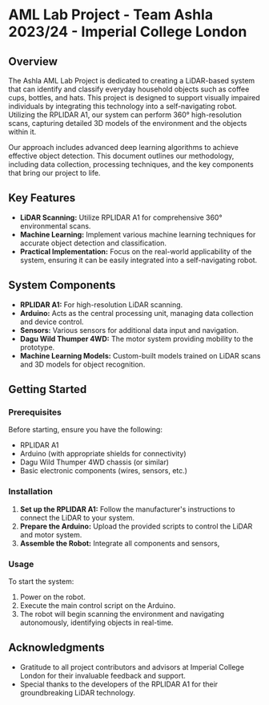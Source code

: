 # AML Lab Project - Team Ashla 2023/24 - Imperial College London

## Overview

The Ashla AML Lab Project is dedicated to creating a LiDAR-based system that can identify and classify everyday household objects such as coffee cups, bottles, and hats. This project is designed to support visually impaired individuals by integrating this technology into a self-navigating robot. Utilizing the RPLIDAR A1, our system can perform 360° high-resolution scans, capturing detailed 3D models of the environment and the objects within it.

Our approach includes advanced deep learning algorithms to achieve effective object detection. This document outlines our methodology, including data collection, processing techniques, and the key components that bring our project to life.

## Key Features

- **LiDAR Scanning:** Utilize RPLIDAR A1 for comprehensive 360° environmental scans.
- **Machine Learning:** Implement various machine learning techniques for accurate object detection and classification.
- **Practical Implementation:** Focus on the real-world applicability of the system, ensuring it can be easily integrated into a self-navigating robot.

## System Components

- **RPLIDAR A1:** For high-resolution LiDAR scanning.
- **Arduino:** Acts as the central processing unit, managing data collection and device control.
- **Sensors:** Various sensors for additional data input and navigation.
- **Dagu Wild Thumper 4WD:** The motor system providing mobility to the prototype.
- **Machine Learning Models:** Custom-built models trained on LiDAR scans and 3D models for object recognition.

## Getting Started

### Prerequisites

Before starting, ensure you have the following:

- RPLIDAR A1
- Arduino (with appropriate shields for connectivity)
- Dagu Wild Thumper 4WD chassis (or similar)
- Basic electronic components (wires, sensors, etc.)

### Installation

1. **Set up the RPLIDAR A1:** Follow the manufacturer's instructions to connect the LiDAR to your system.
2. **Prepare the Arduino:** Upload the provided scripts to control the LiDAR and motor system.
3. **Assemble the Robot:** Integrate all components and sensors,

### Usage

To start the system:

1. Power on the robot.
2. Execute the main control script on the Arduino.
3. The robot will begin scanning the environment and navigating autonomously, identifying objects in real-time.

## Acknowledgments

- Gratitude to all project contributors and advisors at Imperial College London for their invaluable feedback and support.
- Special thanks to the developers of the RPLIDAR A1 for their groundbreaking LiDAR technology.
